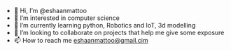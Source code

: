 - 👋 Hi, I’m @eshaanmattoo
- 👀 I’m interested in computer science
- 🌱 I’m currently learning python, Robotics and IoT, 3d modelling
- 💞️ I’m looking to collaborate on projects that help me give some exposure
- 📫 How to reach me eshaanmattoo@gmail.cim

<!---
eshaanmattoo/eshaanmattoo is a ✨ special ✨ repository because its `README.md` (this file) appears on your GitHub profile.
You can click the Preview link to take a look at your changes.
--->
